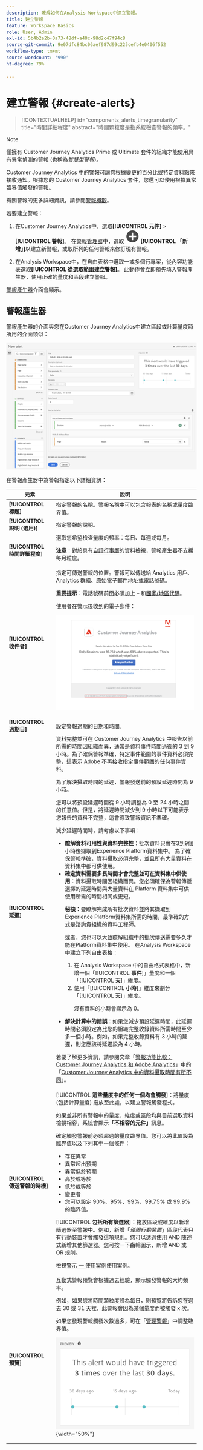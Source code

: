 ```yaml
---
description: 瞭解如何在Analysis Workspace中建立警報。
title: 建立警報
feature: Workspace Basics
role: User, Admin
exl-id: 5b4b2e2b-0a73-48df-a40c-98d2c47f94c8
source-git-commit: 9e07dfc84bc06aef987d99c225cefb4e0406f552
workflow-type: tm+mt
source-wordcount: '990'
ht-degree: 79%

---
```


# 建立警報 {#create-alerts}

<!-- markdownlint-disable MD034 -->

>[!CONTEXTUALHELP]
>id="components_alerts_timegranularity"
>title="時間詳細程度"
>abstract="時間顆粒度是指系統檢查警報的頻率。"

<!-- markdownlint-enable MD034 -->


>[!NOTE]
>
>僅擁有 Customer Journey Analytics Prime 或 Ultimate 套件的組織才能使用具有異常偵測的警報 (也稱為&#x200B;_智慧型警報_)。

Customer Journey Analytics 中的警報可讓您根據變更的百分比或特定資料點來接收通知。根據您的 Customer Journey Analytics 套件，您還可以使用根據異常臨界值觸發的警報。

有關警報的更多詳細資訊，請參閱[警報概觀](/help/components/c-intelligent-alerts/intelligent-alerts.md)。

若要建立警報：

<!-- Note that there are difference in how alerts are created in CJA vs AA. In AA you can create alerts from the Workspace menu and using a shortcut; these are not possible in CJA... -->

1. 在Customer Journey Analytics中，選取&#x200B;**[!UICONTROL 元件]** > **[!UICONTROL 警報]**。 在[警報管理器](alert-manager.md)中，選取 ![AddCircle](/help/assets/icons/AddCircle.svg) **[!UICONTROL 「新增」]**&#x200B;以建立新警報，或取所列的任何警報來修訂現有警報。

1. 在Analysis Workspace中，在自由表格中選取一或多個行專案，從內容功能表選取&#x200B;**[!UICONTROL 從選取範圍建立警報]**。 此動作會立即預先填入警報產生器，使用正確的量度和區段建立警報。

[警報產生器](#alert-builder)介面會顯示。


## 警報產生器

警報產生器的介面與您在Customer Journey Analytics中建立區段或計算量度時所用的介面類似：

![警報產生器介面](assets/alert-builder.png)

在警報產生器中為警報指定以下詳細資訊：

| 元素 | 說明 |
|---------|----------|
| **[!UICONTROL 標題]** | 指定警報的名稱。警報名稱中可以包含報表的名稱或量度臨界值。 |
| **[!UICONTROL 說明 (選用)]** | 指定警報的說明。 |
| **[!UICONTROL 時間詳細程度]** | 選取您希望檢查量度的頻率：每日、每週或每月。<p><b>注意</b>：對於具有[自訂行事曆](/help/data-views/create-dataview.md#calendar)的資料檢視，警報產生器不支援每月粒度。<!--true?--></p> |
| **[!UICONTROL 收件者]** | 指定可傳送警報的位置。警報可以傳送給 Analytics 用戶、Analytics 群組、原始電子郵件地址或電話號碼。<p><b>重要提示</b>：電話號碼前面必須加上 `+` 和[國家/地區代碼](https://countrycode.org/)。</p><p>使用者在警示後收到的電子郵件：</p><p>![警報電子郵件](assets/alerts-email.PNG)</p> |
| **[!UICONTROL 過期日]** | 設定警報過期的日期和時間。 |
| **[!UICONTROL 延遲]** | 資料完整並可在 Customer Journey Analytics 中報告以前所需的時間因組織而異，通常是資料事件時間過後的 3 到 9 小時。為了確保警報準確，特定事件範圍的事件資料必須完整，這表示 Adob&#x200B;&#x200B;e 不再接收指定事件範圍的任何事件資料。<p>為了解決攝取時間的延遲，警報發送前的預設延遲時間為 9 小時。</p><p>您可以將預設延遲時間從 9 小時調整為 0 至 24 小時之間的任意值。但是，將延遲時間減少到 9 小時以下可能表示您報告的資料不完整，這會導致警報資訊不準確。</p><p>減少延遲時間時，請考慮以下事項：</p><ul><li>**瞭解資料可用性與資料完整性**：批次資料只會在3到9個小時後擷取到Experience Platform資料集中。 為了確保警報準確，資料攝取必須完整，並且所有大量資料在資料集中都可供使用。</li><li>**確定資料需要多長時間才會完整並可在資料集中供使用**：資料攝取時間因組織而異。您必須確保為警報傳遞選擇的延遲時間與大量資料在 Platform 資料集中可供使用所需的時間相同或更短<!--add link? -->。</li><p>**秘訣：**&#x200B;要瞭解完成所有批次資料並將其擷取到Experience Platform資料集所需的時間，最準確的方式是諮詢貴組織的資料工程師。</p><p>或者，您也可以大致瞭解組織中的批次傳送需要多久才能在Platform資料集中使用。 在Analysis Workspace中建立下列自由表格：</p><ol><li>在 Analysis Workspace 中的自由格式表格中，新增一個「[!UICONTROL **事件**]」量度和一個「[!UICONTROL **天**]」維度。</li><li>使用「[!UICONTROL **小時**]」維度來劃分「[!UICONTROL **天**]」維度。<p>沒有資料的小時會顯示為 0。</p></li></ol><li>**解決計算中的錯誤**：如果您減少預設延遲時間，此延遲時間必須設定為比您的組織完整收錄資料所需時間至少多一個小時。例如，如果完整收錄資料有 3 小時的延遲，則您應該將延遲設為 4 小時。</li></ul><p>若要了解更多資訊，請參閱文章「[警報功能比較：Customer Journey Analytics 和 Adob&#x200B;&#x200B;e Analytics](/help/components/c-intelligent-alerts/alerts-feature-comparison.md)」中的「[Customer Journey Analytics 中的資料攝取時間有所不同](/help/components/c-intelligent-alerts/alerts-feature-comparison.md#data-ingestion-times-vary-in-customer-journey-analytics)」。 |
| **[!UICONTROL 傳送警報的時機]** | [!UICONTROL **這些量度中的任何一個均會觸發**]：將量度 (包括計算量度) 拖放至此處，以建立警報觸發程式。<p>如果並非所有警報中的量度、維度或區段均與目前選取資料檢視相容，系統會顯示&#x200B;**「不相容的元件」**&#x200B;訊息。</p><p>確定觸發警報前必須超過的量度臨界值。您可以將此值設為臨界值以及下列其中一個條件：</p><ul><li>存在異常</li><li>異常超出預期</li><li>異常低於預期</li><li>高於或等於</li><li>低於或等於</li><li>變更者</li><li>您可以設定 90%、95%、99%、99.75% 或 99.9% 的臨界值。</li></ul><p>[!UICONTROL **包括所有篩選器**]：拖放區段或維度以新增篩選器至警報中。例如，新增「*僅限行動裝置*」區段代表只有行動裝置才會觸發這項規則。您可以透過使用 AND 陳述式新增其他篩選器。您可按一下齒輪圖示，新增 AND 或 OR 規則。</p><p>檢視[警示 — 使用案例](/help/components/c-intelligent-alerts/alerts-use-cases.md)使用案例。</p> |
| **[!UICONTROL 預覽]** | 互動式警報預覽會根據過去經驗，顯示觸發警報的大約頻率。<p>例如，如果您將時間顆粒度設為每日，則預覽將告訴您在過去 30 或 31 天裡，此警報會因為某個量度而被觸發 x 次。</p><p>如果您發現警報觸發次數過多，可在「[管理警報](/help/components/c-intelligent-alerts/alert-manager.md)」中調整臨界值。</p><p>![](assets/alert-preview.png){width="50%"}</p> |
